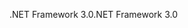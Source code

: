 <span data-ttu-id="d5f74-101">.NET Framework 3.0</span><span class="sxs-lookup"><span data-stu-id="d5f74-101">.NET Framework 3.0</span></span>